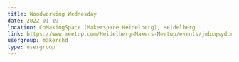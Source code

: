 ```yaml
---
title: Woodworking Wednesday
date: 2022-01-19
location: CoMakingSpace (Makerspace Heidelberg), Heidelberg
link: https://www.meetup.com/Heidelberg-Makers-Meetup/events/jmbxqsydccbzb/
usergroup: makershd
type: usergroup
---
```

